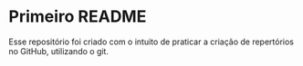 # Primeiro README

Esse repositório foi criado com o intuito de praticar a criação de repertórios no GitHub, utilizando o git.
